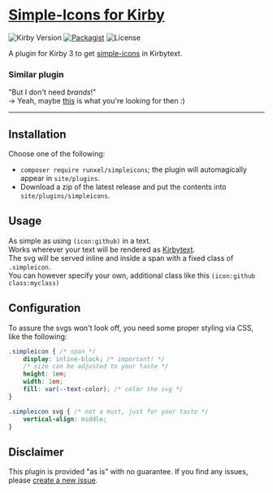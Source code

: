 # [Simple-Icons for Kirby](https://github.com/runxel/kirby3-simpleicons)

 ![Kirby Version](https://img.shields.io/badge/Kirby-3%2B-black?&logo=kirby)
[![Packagist](https://img.shields.io/packagist/v/runxel/kirby-simpleicons?logo=composer)](https://packagist.org/packages/runxel/kirby-simpleicons)
 ![License](https://img.shields.io/github/license/runxel/kirby3-simpleicons)


A plugin for Kirby 3 to get [simple-icons](https://github.com/simple-icons/simple-icons) in Kirbytext.

### Similar plugin

"But I don't need _brands_!"  
→ Yeah, maybe [this](https://github.com/julien-gargot/kirby-plugin-fontawesome-icon) is what you're looking for then :)

---

## Installation

Choose one of the following:

- `composer require runxel/simpleicons`; the plugin will automagically appear in `site/plugins`.
- Download a zip of the latest release and put the contents into `site/plugins/simpleicons`.


## Usage

As simple as using `(icon:github)` in a text.  
Works wherever your text will be rendered as [Kirbytext](https://getkirby.com/docs/reference/text/kirbytags).  
The svg will be served inline and inside a span with a fixed class of `.simpleicon`.  
You can however specify your own, additional class like this `(icon:github class:myclass)`


## Configuration

To assure the svgs won't look off, you need some proper styling via CSS, like the following:

```css
.simpleicon { /* span */
    display: inline-block; /* important! */
    /* size can be adjusted to your taste */
    height: 1em;
    width: 1em;
    fill: var(--text-color); /* color the svg */
}

.simpleicon svg { /* not a must, just for your taste */
    vertical-align: middle;
}
```


## Disclaimer

This plugin is provided "as is" with no guarantee. If you find any issues, please [create a new issue](https://github.com/runxel/kirby3-simpleicons/issues/new).